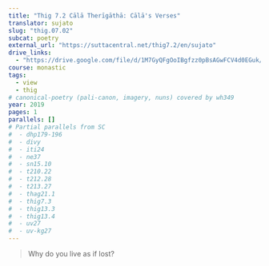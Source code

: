 ```yaml
---
title: "Thig 7.2 Cālā Therīgāthā: Cālā's Verses"
translator: sujato
slug: "thig.07.02"
subcat: poetry
external_url: "https://suttacentral.net/thig7.2/en/sujato"
drive_links:
  - "https://drive.google.com/file/d/1M7GyQFgOoIBgfzz0pBsAGwFCV4d0EGuk/view?usp=drivesdk"
course: monastic
tags:
  - view
  - thig
# canonical-poetry (pali-canon, imagery, nuns) covered by wh349
year: 2019
pages: 1
parallels: []
# Partial parallels from SC
#  - dhp179-196
#  - divy
#  - iti24
#  - ne37
#  - sn15.10
#  - t210.22
#  - t212.28
#  - t213.27
#  - thag21.1
#  - thig7.3
#  - thig13.3
#  - thig13.4
#  - uv27
#  - uv-kg27
---
```


> Why do you live as if lost?
